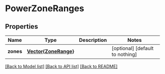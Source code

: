 # PowerZoneRanges


## Properties
Name | Type | Description | Notes
------------ | ------------- | ------------- | -------------
**zones** | [**Vector{ZoneRange}**](ZoneRange.md) |  | [optional] [default to nothing]


[[Back to Model list]](./README.md#models) [[Back to API list]](./README.md#api-endpoints) [[Back to README]](./README.md)


